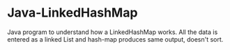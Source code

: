 # Java-LinkedHashMap
Java program to understand how a LinkedHashMap works. All the data is entered as a linked List and hash-map produces same output, doesn't sort.
